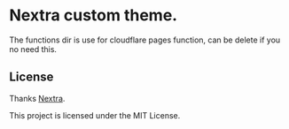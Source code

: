# Nextra custom theme.

The functions dir is use for cloudflare pages function, can be delete if you no need this.


## License
Thanks [Nextra](https://nextra.site).

This project is licensed under the MIT License.
